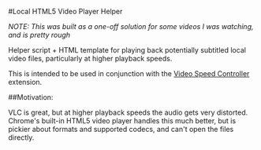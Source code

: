 #Local HTML5 Video Player Helper

*NOTE: This was built as a one-off solution for some videos I was watching, and is pretty rough*

Helper script + HTML template for playing back potentially subtitled
local video files, particularly at higher playback speeds.

This is intended to be used in conjunction with the [Video Speed Controller](https://github.com/igrigorik/videospeed) extension.

##Motivation:

VLC is great, but at higher playback speeds the audio gets very distorted.
Chrome's built-in HTML5 video player handles this much better, but is pickier
about formats and supported codecs, and can't open the files directly.



